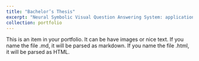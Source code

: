 ```yaml
---
title: "Bachelor’s Thesis"
excerpt: "Neural Symbolic Visual Question Answering System: application to real world data and limitation<br/><img src='/images/NS-GQA.png'>"
collection: portfolio
---
```


This is an item in your portfolio. It can be have images or nice text. If you name the file .md, it will be parsed as markdown. If you name the file .html, it will be parsed as HTML. 
